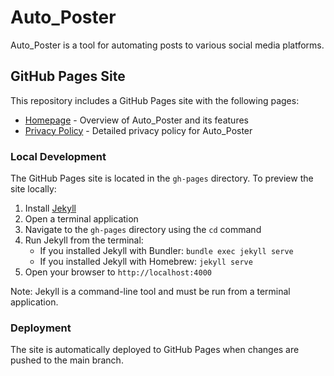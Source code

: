 # Auto_Poster

Auto_Poster is a tool for automating posts to various social media platforms.

## GitHub Pages Site

This repository includes a GitHub Pages site with the following pages:

- [Homepage](https://brundy.github.io/Auto_Poster/) - Overview of Auto_Poster and its features
- [Privacy Policy](https://brundy.github.io/Auto_Poster/privacy/privacy.md) - Detailed privacy policy for Auto_Poster

### Local Development

The GitHub Pages site is located in the `gh-pages` directory. To preview the site locally:

1. Install [Jekyll](https://jekyllrb.com/docs/installation/)
2. Open a terminal application
3. Navigate to the `gh-pages` directory using the `cd` command
4. Run Jekyll from the terminal:
   - If you installed Jekyll with Bundler: `bundle exec jekyll serve`
   - If you installed Jekyll with Homebrew: `jekyll serve`
5. Open your browser to `http://localhost:4000`

Note: Jekyll is a command-line tool and must be run from a terminal application.

### Deployment

The site is automatically deployed to GitHub Pages when changes are pushed to the main branch.
